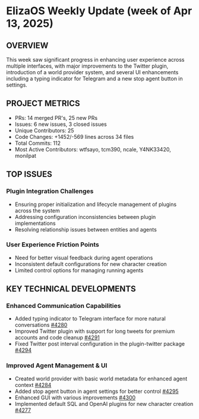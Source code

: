 # ElizaOS Weekly Update (week of Apr 13, 2025)

## OVERVIEW
This week saw significant progress in enhancing user experience across multiple interfaces, with major improvements to the Twitter plugin, introduction of a world provider system, and several UI enhancements including a typing indicator for Telegram and a new stop agent button in settings.

## PROJECT METRICS
- PRs: 14 merged PR's, 25 new PRs
- Issues: 6 new issues, 3 closed issues
- Unique Contributors: 25
- Code Changes: +1452/-569 lines across 34 files
- Total Commits: 112
- Most Active Contributors: wtfsayo, tcm390, ncale, Y4NK33420, monilpat

## TOP ISSUES

### Plugin Integration Challenges
- Ensuring proper initialization and lifecycle management of plugins across the system
- Addressing configuration inconsistencies between plugin implementations
- Resolving relationship issues between entities and agents

### User Experience Friction Points
- Need for better visual feedback during agent operations
- Inconsistent default configurations for new character creation
- Limited control options for managing running agents

## KEY TECHNICAL DEVELOPMENTS

### Enhanced Communication Capabilities
- Added typing indicator to Telegram interface for more natural conversations [#4280](https://github.com/elizaos/eliza/pull/4280)
- Improved Twitter plugin with support for long tweets for premium accounts and code cleanup [#4291](https://github.com/elizaos/eliza/pull/4291)
- Fixed Twitter post interval configuration in the plugin-twitter package [#4294](https://github.com/elizaos/eliza/pull/4294)

### Improved Agent Management & UI
- Created world provider with basic world metadata for enhanced agent context [#4284](https://github.com/elizaos/eliza/pull/4284)
- Added stop agent button in agent settings for better control [#4295](https://github.com/elizaos/eliza/pull/4295)
- Enhanced GUI with various improvements [#4300](https://github.com/elizaos/eliza/pull/4300)
- Implemented default SQL and OpenAI plugins for new character creation [#4277](https://github.com/elizaos/eliza/pull/4277)